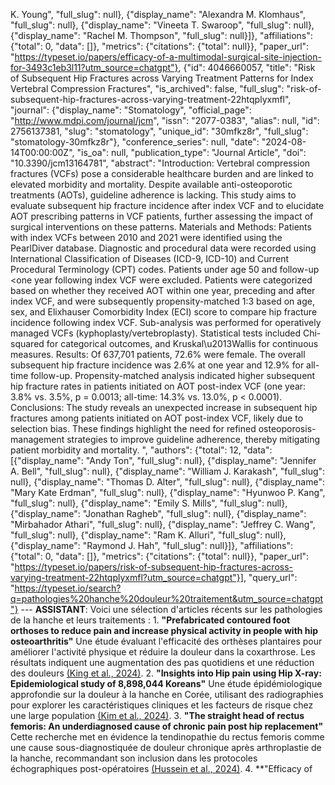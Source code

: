 K. Young", "full_slug": null}, {"display_name": "Alexandra M. Klomhaus", "full_slug": null}, {"display_name": "Vineeta T. Swaroop", "full_slug": null}, {"display_name": "Rachel M. Thompson", "full_slug": null}]}, "affiliations": {"total": 0, "data": []}, "metrics": {"citations": {"total": null}}, "paper_url": "https://typeset.io/papers/efficacy-of-a-multimodal-surgical-site-injection-for-3493c1eb3l11?utm_source=chatgpt"}, {"id": 4046660057, "title": "Risk of Subsequent Hip Fractures across Varying Treatment Patterns for Index Vertebral Compression Fractures", "is_archived": false, "full_slug": "risk-of-subsequent-hip-fractures-across-varying-treatment-22htqplyxmfl", "journal": {"display_name": "Stomatology", "official_page": "http://www.mdpi.com/journal/jcm", "issn": "2077-0383", "alias": null, "id": 2756137381, "slug": "stomatology", "unique_id": "30mfkz8r", "full_slug": "stomatology-30mfkz8r"}, "conference_series": null, "date": "2024-08-14T00:00:00Z", "is_oa": null, "publication_type": "Journal Article", "doi": "10.3390/jcm13164781", "abstract": "Introduction: Vertebral compression fractures (VCFs) pose a considerable healthcare burden and are linked to elevated morbidity and mortality. Despite available anti-osteoporotic treatments (AOTs), guideline adherence is lacking. This study aims to evaluate subsequent hip fracture incidence after index VCF and to elucidate AOT prescribing patterns in VCF patients, further assessing the impact of surgical interventions on these patterns. Materials and Methods: Patients with index VCFs between 2010 and 2021 were identified using the PearlDiver database. Diagnostic and procedural data were recorded using International Classification of Diseases (ICD-9, ICD-10) and Current Procedural Terminology (CPT) codes. Patients under age 50 and follow-up &lt;one year following index VCF were excluded. Patients were categorized based on whether they received AOT within one year, preceding and after index VCF, and were subsequently propensity-matched 1:3 based on age, sex, and Elixhauser Comorbidity Index (ECI) score to compare hip fracture incidence following index VCF. Sub-analysis was performed for operatively managed VCFs (kyphoplasty/vertebroplasty). Statistical tests included Chi-squared for categorical outcomes, and Kruskal\u2013Wallis for continuous measures. Results: Of 637,701 patients, 72.6% were female. The overall subsequent hip fracture incidence was 2.6% at one year and 12.9% for all-time follow-up. Propensity-matched analysis indicated higher subsequent hip fracture rates in patients initiated on AOT post-index VCF (one year: 3.8% vs. 3.5%, p = 0.0013; all-time: 14.3% vs. 13.0%, p &lt; 0.0001). Conclusions: The study reveals an unexpected increase in subsequent hip fractures among patients initiated on AOT post-index VCF, likely due to selection bias. These findings highlight the need for refined osteoporosis-management strategies to improve guideline adherence, thereby mitigating patient morbidity and mortality. ", "authors": {"total": 12, "data": [{"display_name": "Andy Ton", "full_slug": null}, {"display_name": "Jennifer A. Bell", "full_slug": null}, {"display_name": "William J. Karakash", "full_slug": null}, {"display_name": "Thomas D. Alter", "full_slug": null}, {"display_name": "Mary Kate Erdman", "full_slug": null}, {"display_name": "Hyunwoo P. Kang", "full_slug": null}, {"display_name": "Emily S. Mills", "full_slug": null}, {"display_name": "Jonathan Ragheb", "full_slug": null}, {"display_name": "Mirbahador Athari", "full_slug": null}, {"display_name": "Jeffrey C. Wang", "full_slug": null}, {"display_name": "Ram K. Alluri", "full_slug": null}, {"display_name": "Raymond J. Hah", "full_slug": null}]}, "affiliations": {"total": 0, "data": []}, "metrics": {"citations": {"total": null}}, "paper_url": "https://typeset.io/papers/risk-of-subsequent-hip-fractures-across-varying-treatment-22htqplyxmfl?utm_source=chatgpt"}], "query_url": "https://typeset.io/search?q=pathologies%20hanche%20douleur%20traitement&utm_source=chatgpt"} --- **ASSISTANT**: Voici une sélection d'articles récents sur les pathologies de la hanche et leurs traitements : 1. **"Prefabricated contoured foot orthoses to reduce pain and increase physical activity in people with hip osteoarthritis"** Une étude évaluant l'efficacité des orthèses plantaires pour améliorer l'activité physique et réduire la douleur dans la coxarthrose. Les résultats indiquent une augmentation des pas quotidiens et une réduction des douleurs [(King et al., 2024)](https://typeset.io/papers/prefabricated-contoured-foot-orthoses-to-reduce-pain-and-7bwb2uy04x69). 2. **"Insights into Hip pain using Hip X-ray: Epidemiological study of 8,898,044 Koreans"** Une étude épidémiologique approfondie sur la douleur à la hanche en Corée, utilisant des radiographies pour explorer les caractéristiques cliniques et les facteurs de risque chez une large population [(Kim et al., 2024)](https://typeset.io/papers/insights-into-hip-pain-using-hip-x-ray-epidemiological-study-5ayocdfr8y05). 3. **"The straight head of rectus femoris: An underdiagnosed cause of chronic pain post hip replacement"** Cette recherche met en évidence la tendinopathie du rectus femoris comme une cause sous-diagnostiquée de douleur chronique après arthroplastie de la hanche, recommandant son inclusion dans les protocoles échographiques post-opératoires [(Hussein et al., 2024)](https://typeset.io/papers/the-straight-head-of-rectus-femoris-an-underdiagnosed-cause-5t1adjt3u4ee). 4. **"Efficacy of